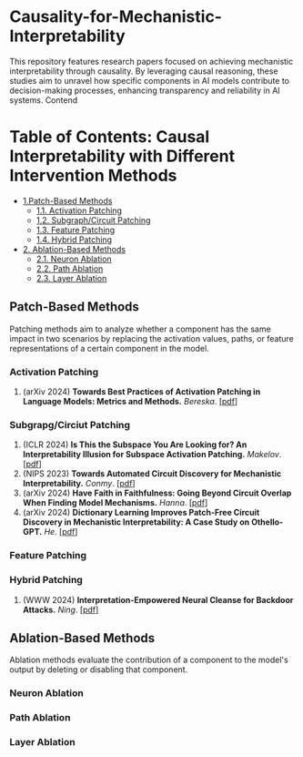 # Causality-for-Mechanistic-Interpretability
This repository features research papers focused on achieving mechanistic interpretability through causality. By leveraging causal reasoning, these studies aim to unravel how specific components in AI models contribute to decision-making processes, enhancing transparency and reliability in AI systems.
Contend

# Table of Contents: Causal Interpretability with Different Intervention Methods

-  [1.Patch-Based Methods](#patch-based-methods)
   - [1.1. Activation Patching](##Activation-Patching)
   - [1.2. Subgraph/Circuit Patching](##Subgrapg/Circiut-Patching)
   - [1.3. Feature Patching](##Feature-Patching)
   - [1.4. Hybrid Patching](##Global-Activation-Patching)
- [2. Ablation-Based Methods](#ablation-based-methods)
   - [2.1. Neuron Ablation](##Neuron-Ablation)
   - [2.2. Path Ablation](##Path-Ablation)
   - [2.3. Layer Ablation](##Layer-Ablation)
## Patch-Based Methods
Patching methods aim to analyze whether a component has the same impact in two scenarios by replacing the activation values, paths, or feature representations of a certain component in the model.
### Activation Patching
1. (arXiv 2024) **Towards Best Practices of Activation Patching in Language Models: Metrics and Methods.** _Bereska_. [[pdf](https://arxiv.org/abs/2309.16042)]
### Subgrapg/Circiut Patching
1. (ICLR 2024) **Is This the Subspace You Are Looking for? An Interpretability Illusion for Subspace Activation Patching.** _Makelov_. [[pdf](https://openreview.net/forum?id=Ebt7JgMHv1)]
2. (NIPS 2023) **Towards Automated Circuit Discovery for Mechanistic Interpretability.** _Conmy_. [[pdf](https://proceedings.neurips.cc/paper_files/paper/2023/file/34e1dbe95d34d7ebaf99b9bcaeb5b2be-Paper-Conference.pdf)]
3. (arXiv 2024) **Have Faith in Faithfulness: Going Beyond Circuit Overlap When Finding Model Mechanisms.** _Hanna_. [[pdf](https://arxiv.org/abs/2403.17806)]
4. (arXiv 2024) **Dictionary Learning Improves Patch-Free Circuit Discovery in Mechanistic Interpretability: A Case Study on Othello-GPT.** _He_. [[pdf](https://arxiv.org/abs/2402.12201)]
### Feature Patching

### Hybrid Patching
1. (WWW 2024) **Interpretation-Empowered Neural Cleanse for Backdoor Attacks.** _Ning_. [[pdf](https://dl.acm.org/doi/abs/10.1145/3589335.3651525?casa_token=s2LGhymJRWoAAAAA:zijX22TzvSdlCr2xEuIpcVtPJP8DSI-XsFrtVxAI0y_MRJznM31GF4FVFENRyE03Knc8fkXDAo5Yog)]
## Ablation-Based Methods
Ablation methods evaluate the contribution of a component to the model's output by deleting or disabling that component.
### Neuron Ablation

### Path Ablation

### Layer Ablation

